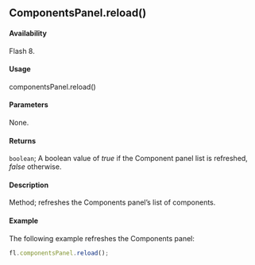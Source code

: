 ## ComponentsPanel.reload()

#### Availability

Flash 8.

#### Usage

componentsPanel.reload()

#### Parameters

None.

#### Returns

`boolean`; A boolean value of *true* if the Component panel list is refreshed, *false* otherwise.

#### Description

Method; refreshes the Components panel’s list of components.

#### Example

The following example refreshes the Components panel:

```javascript
fl.componentsPanel.reload();
```
